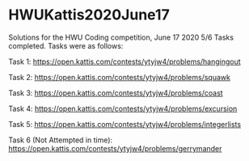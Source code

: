 # HWUKattis2020June17
Solutions for the HWU Coding competition, June 17 2020
5/6 Tasks completed. Tasks were as follows:

Task 1: https://open.kattis.com/contests/ytyjw4/problems/hangingout

Task 2: https://open.kattis.com/contests/ytyjw4/problems/squawk

Task 3: https://open.kattis.com/contests/ytyjw4/problems/coast

Task 4: https://open.kattis.com/contests/ytyjw4/problems/excursion

Task 5: https://open.kattis.com/contests/ytyjw4/problems/integerlists

Task 6 (Not Attempted in time): https://open.kattis.com/contests/ytyjw4/problems/gerrymander
